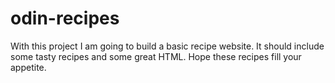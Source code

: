 # odin-recipes
With this project I am going to build a basic recipe website. It should include some tasty recipes and some great HTML.
Hope these recipes fill your appetite. 
